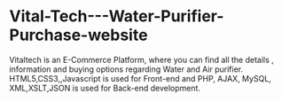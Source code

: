 # Vital-Tech---Water-Purifier-Purchase-website
Vitaltech is an E-Commerce Platform, where you can find all the details , information and buying options regarding Water and Air purifier. HTML5,CSS3,,Javascript is used for Front-end and PHP, AJAX, MySQL, XML,XSLT,JSON is used for Back-end development.
